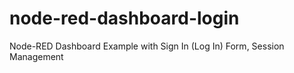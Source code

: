 # node-red-dashboard-login
Node-RED Dashboard Example with Sign In (Log In) Form, Session Management
